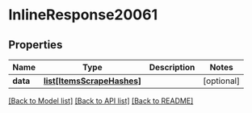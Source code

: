 # InlineResponse20061

## Properties
Name | Type | Description | Notes
------------ | ------------- | ------------- | -------------
**data** | [**list[ItemsScrapeHashes]**](ItemsScrapeHashes.md) |  | [optional] 

[[Back to Model list]](../README.md#documentation-for-models) [[Back to API list]](../README.md#documentation-for-api-endpoints) [[Back to README]](../README.md)

